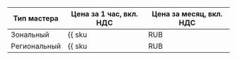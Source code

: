   | Тип мастера | Цена за 1 час, вкл. НДС | Цена за месяц, вкл. НДС |
  | --- | --- | --- |
  | Зональный | {{ sku|RUB|mk8s.master.zonal.small|string }} | {{ sku|RUB|mk8s.master.zonal.small|month|string }} |
  | Региональный | {{ sku|RUB|mk8s.master.regional.small|string }} | {{ sku|RUB|mk8s.master.regional.small|month|string }} |
